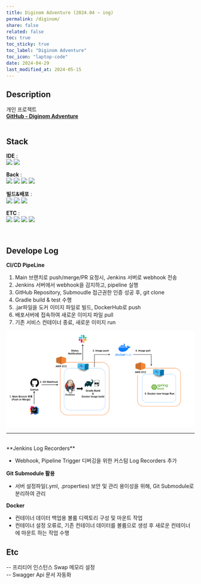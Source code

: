 ```yaml
---
title: Diginom Adventure (2024.04 ~ ing)
permalink: /diginom/
share: false
related: false
toc: true
toc_sticky: true
toc_label: "Diginom Adventure"
toc_icon: "laptop-code"
date: 2024-04-29
last_modified_at: 2024-05-15
---
```


## Description

개인 프로젝트  
**[GitHub - Diginom Adventure](https://github.com/one-zeze/Diginom-Adventure)**  
<br>

<!-- 일정관리/스터디 플랫폼(웹).
자신이 어떠한 목표를 도달하기 위해 진행했던 모든 과정들을 시각화하고, 시각화된 db들이 포트폴리오로처럼 구축되고 커스텀할 수 있는, 과정 + 결과로 나를 증명할 수 있는 서비스를 목표로 합니다.
<br> -->

## Stack

**IDE** :  
<img src="https://img.shields.io/badge/Intelij-white?style=flat&logo=intellijidea&logoColor=000000">
<img src="https://img.shields.io/badge/Visual_Studio_Code-white?style=flat&logo=visualstudiocode&logoColor=007ACC">

**Back** :  
<img src="https://img.shields.io/badge/Spring_Boot_3.2.5-white?style=flat&logo=springboot&logoColor=6DB33F">
<img src="https://img.shields.io/badge/JDK_17-white?style=flat&logo=openjdk&logoColor=000000">
<img src="https://img.shields.io/badge/JPA_Hibernate-white?style=flat&logo=hibernate&logoColor=59666C">
<img src="https://img.shields.io/badge/Gradle-white?style=flat&logo=gradle&logoColor=02303A">

**빌드&배포** :  
<img src="https://img.shields.io/badge/Amazon_Web_Services-232F3E.svg?style=flat&logo=amazon-aws&logoColor=white">
<img src="https://img.shields.io/badge/Jenkins-D24939.svg?style=flat&logo=jenkins&logoColor=white">
<img src="https://img.shields.io/badge/Docker-2496ED.svg?style=flat&logo=docker&logoColor=white">

**ETC** :  
<img src="https://img.shields.io/badge/Git-232023?style=flat&logo=git&logoColor=F05032">
<img src="https://img.shields.io/badge/Portainer-13BEF9?style=flat&logo=portainer&logoColor=white">
<img src="https://img.shields.io/badge/Swagger-232023?style=flat&logo=swagger&logoColor=#85EA2D">
<img src="https://img.shields.io/badge/Slack-232023?style=flat&logo=slack&logoColor=4A154B">

<!-- **Front** - React, TypeScript, Recoil   -->
<br>

## Develope Log

**CI/CD PipeLine**

1. Main 브랜치로 push/merge/PR 요청시, Jenkins 서버로 webhook 전송
2. Jenkins 서버에서 webhook을 감지하고, pipeline 실행
3. GitHub Repository, Submoudle 접근권한 인증 성공 후, git clone
4. Gradle build & test 수행
5. .jar파일을 도커 이미지 파일로 빌드, DockerHub로 push
6. 배포서버에 접속하여 새로운 이미지 파일 pull
7. 기존 서비스 컨테이너 종료, 새로운 이미지 run

<!-- - Jenkins Credentials로 (Repository, spring 서버 등)외부 서비스 접근시 인증 처리 -->

![architecture](/assets/img/pipeline.png)

---

<br>
**Jenkins Log Recorders**

- Webhook, Pipeline Trigger 디버깅을 위한 커스텀 Log Recorders 추가

**Git Submodule 활용**

- 서버 설정파일(.yml, .properties) 보안 및 관리 용이성을 위해, Git Submodule로 분리하여 관리

**Docker**

- 컨테이너 데이터 백업용 볼륨 디렉토리 구성 및 마운트 작업
- 컨테이너 설정 오류로, 기존 컨테이너 데이터를 볼륨으로 생성 후 새로운 컨테이너에 마운트 하는 작업 수행

## Etc

-- 프리티어 인스턴스 Swap 메모리 설정  
-- Swagger Api 문서 자동화
